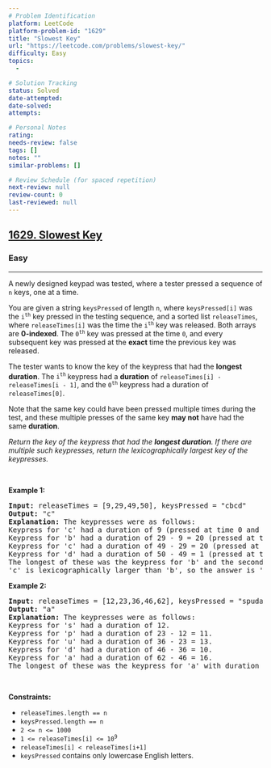 ```yaml
---
# Problem Identification
platform: LeetCode
platform-problem-id: "1629"
title: "Slowest Key"
url: "https://leetcode.com/problems/slowest-key/"
difficulty: Easy
topics:
  -

# Solution Tracking
status: Solved
date-attempted:
date-solved:
attempts:

# Personal Notes
rating:
needs-review: false
tags: []
notes: ""
similar-problems: []

# Review Schedule (for spaced repetition)
next-review: null
review-count: 0
last-reviewed: null
---
```


<h2><a href="https://leetcode.com/problems/slowest-key/">1629. Slowest Key</a></h2><h3>Easy</h3><hr><div><p>A newly designed keypad was tested, where a tester pressed a sequence of <code>n</code> keys, one at a time.</p>

<p>You are given a string <code>keysPressed</code> of length <code>n</code>, where <code>keysPressed[i]</code> was the <code>i<sup>th</sup></code> key pressed in the testing sequence, and a sorted list <code>releaseTimes</code>, where <code>releaseTimes[i]</code> was the time the <code>i<sup>th</sup></code> key was released. Both arrays are <strong>0-indexed</strong>. The <code>0<sup>th</sup></code> key was pressed at the time <code>0</code>,&nbsp;and every subsequent key was pressed at the <strong>exact</strong> time the previous key was released.</p>

<p>The tester wants to know the key of the keypress that had the <strong>longest duration</strong>. The <code>i<sup>th</sup></code><sup> </sup>keypress had a <strong>duration</strong> of <code>releaseTimes[i] - releaseTimes[i - 1]</code>, and the <code>0<sup>th</sup></code> keypress had a duration of <code>releaseTimes[0]</code>.</p>

<p>Note that the same key could have been pressed multiple times during the test, and these multiple presses of the same key <strong>may not</strong> have had the same <strong>duration</strong>.</p>

<p><em>Return the key of the keypress that had the <strong>longest duration</strong>. If there are multiple such keypresses, return the lexicographically largest key of the keypresses.</em></p>

<p>&nbsp;</p>
<p><strong class="example">Example 1:</strong></p>

<pre><strong>Input:</strong> releaseTimes = [9,29,49,50], keysPressed = "cbcd"
<strong>Output:</strong> "c"
<strong>Explanation:</strong> The keypresses were as follows:
Keypress for 'c' had a duration of 9 (pressed at time 0 and released at time 9).
Keypress for 'b' had a duration of 29 - 9 = 20 (pressed at time 9 right after the release of the previous character and released at time 29).
Keypress for 'c' had a duration of 49 - 29 = 20 (pressed at time 29 right after the release of the previous character and released at time 49).
Keypress for 'd' had a duration of 50 - 49 = 1 (pressed at time 49 right after the release of the previous character and released at time 50).
The longest of these was the keypress for 'b' and the second keypress for 'c', both with duration 20.
'c' is lexicographically larger than 'b', so the answer is 'c'.
</pre>

<p><strong class="example">Example 2:</strong></p>

<pre><strong>Input:</strong> releaseTimes = [12,23,36,46,62], keysPressed = "spuda"
<strong>Output:</strong> "a"
<strong>Explanation:</strong> The keypresses were as follows:
Keypress for 's' had a duration of 12.
Keypress for 'p' had a duration of 23 - 12 = 11.
Keypress for 'u' had a duration of 36 - 23 = 13.
Keypress for 'd' had a duration of 46 - 36 = 10.
Keypress for 'a' had a duration of 62 - 46 = 16.
The longest of these was the keypress for 'a' with duration 16.</pre>

<p>&nbsp;</p>
<p><strong>Constraints:</strong></p>

<ul>
	<li><code>releaseTimes.length == n</code></li>
	<li><code>keysPressed.length == n</code></li>
	<li><code>2 &lt;= n &lt;= 1000</code></li>
	<li><code>1 &lt;= releaseTimes[i] &lt;= 10<sup>9</sup></code></li>
	<li><code>releaseTimes[i] &lt; releaseTimes[i+1]</code></li>
	<li><code>keysPressed</code> contains only lowercase English letters.</li>
</ul>
</div>